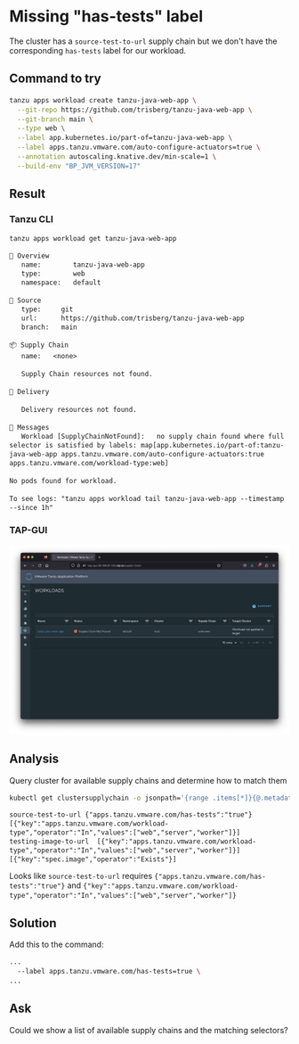 # Missing "has-tests" label

The cluster has a `source-test-to-url` supply chain but we don't have the corresponding `has-tests` label for our workload.

## Command to try

```sh
tanzu apps workload create tanzu-java-web-app \
  --git-repo https://github.com/trisberg/tanzu-java-web-app \
  --git-branch main \
  --type web \
  --label app.kubernetes.io/part-of=tanzu-java-web-app \
  --label apps.tanzu.vmware.com/auto-configure-actuators=true \
  --annotation autoscaling.knative.dev/min-scale=1 \
  --build-env "BP_JVM_VERSION=17"
```

## Result

### Tanzu CLI

```sh
tanzu apps workload get tanzu-java-web-app
```
```text
📡 Overview
   name:        tanzu-java-web-app
   type:        web
   namespace:   default

💾 Source
   type:     git
   url:      https://github.com/trisberg/tanzu-java-web-app
   branch:   main

📦 Supply Chain
   name:   <none>

   Supply Chain resources not found.

🚚 Delivery

   Delivery resources not found.

💬 Messages
   Workload [SupplyChainNotFound]:   no supply chain found where full selector is satisfied by labels: map[app.kubernetes.io/part-of:tanzu-java-web-app apps.tanzu.vmware.com/auto-configure-actuators:true apps.tanzu.vmware.com/workload-type:web]

No pods found for workload.

To see logs: "tanzu apps workload tail tanzu-java-web-app --timestamp --since 1h"
```

### TAP-GUI

![Supply Chains](UI-missing-has-tests-label.png)

## Analysis

Query cluster for available supply chains and determine how to match them

```sh
kubectl get clustersupplychain -o jsonpath='{range .items[*]}{@.metadata.name}{" "}{@.spec.selector}{" "}{@.spec.selectorMatchExpressions}{" "}{@.spec.selectorMatchFields}{"\n"}{end}'
```
```text
source-test-to-url {"apps.tanzu.vmware.com/has-tests":"true"} [{"key":"apps.tanzu.vmware.com/workload-type","operator":"In","values":["web","server","worker"]}] 
testing-image-to-url  [{"key":"apps.tanzu.vmware.com/workload-type","operator":"In","values":["web","server","worker"]}] [{"key":"spec.image","operator":"Exists"}]
```

Looks like `source-test-to-url` requires `{"apps.tanzu.vmware.com/has-tests":"true"}` and `{"key":"apps.tanzu.vmware.com/workload-type","operator":"In","values":["web","server","worker"]}`

## Solution

Add this to the command:

```sh
...
  --label apps.tanzu.vmware.com/has-tests=true \
...
```

## Ask

Could we show a list of available supply chains and the matching selectors?
